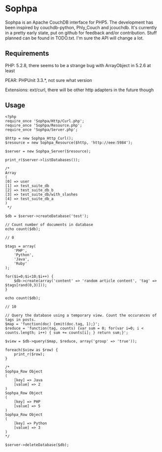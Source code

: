 Sophpa
======
Sophpa is an Apache CouchDB interface for PHP5. The development has been 
inspired by couchdb-python, Phly_Couch and jcouchdb. It's currently in a
pretty early state, put on github for feedback and/or contribution.
Stuff planned can be found in TODO.txt. I'm sure the API will change a lot.


Requirements
------------
PHP: 5.2.8, there seems to be a strange bug with ArrayObject in 5.2.6 at least

PEAR: PHPUnit 3.3.*, not sure what version

Extensions: ext/curl, there will be other http adapters in the future though

Usage
-----
	<?php
	require_once 'Sophpa/Http/Curl.php';
	require_once 'Sophpa/Resource.php';
	require_once 'Sophpa/Server.php';
	
	$http = new Sophpa_Http_Curl();
	$resource = new Sophpa_Resource($http, 'http://eee:5984');
	
	$server = new Sophpa_Server($resource);
	
	print_r($server->listDatabases());
	
	/*
	Array
	(
	[0] => user
	[1] => test_suite_db
	[2] => test_suite_db_b
	[3] => test_suite_db/with_slashes
	[4] => test_suite_db_a
	)
	 */
	
	$db = $server->createDatabase('test');
	
	// Count number of documents in database
	echo count($db);
	
	// 0
	
	$tags = array(
		'PHP',
		'Python',
		'Java',
		'Ruby'
	);
	
	for($i=0;$i<10;$i++) {
		$db->create(array('content' => 'random article content', 'tag' => $tags[rand(0,3)]));
	}
	
	echo count($db);
	
	// 10
	
	// Query the database using a temporary view. Count the occurances of tags in posts.
	$map = 'function(doc) {emit(doc.tag, 1);}';
	$reduce = 'function(tag, counts) {var sum = 0; for(var i=0; i < counts.length; i++) { sum += counts[i]; } return sum;}';

	$view = $db->query($map, $reduce, array('group' => 'true'));
	
	foreach($view as $row) {
		print_r($row);
	}
	
	/*
	Sophpa_Row Object
	(
	    [key] => Java
	    [value] => 2
	)
	Sophpa_Row Object
	(
	    [key] => PHP
	    [value] => 5
	)
	Sophpa_Row Object
	(
	    [key] => Python
	    [value] => 3
	)
	*/
	
	$server->deleteDatabase($db);
